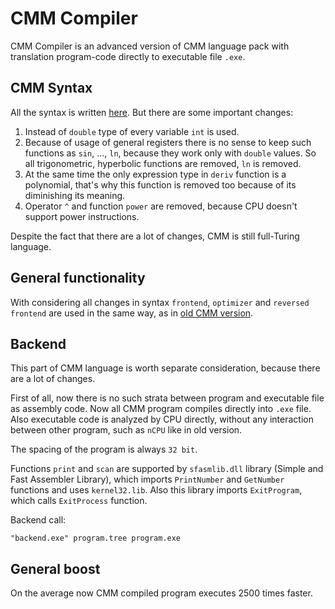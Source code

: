 # CMM Compiler
CMM Compiler is an advanced version of CMM language pack with translation program-code directly to executable file `.exe`.

## CMM Syntax

 All the syntax is written [here](https://github.com/Vokerlee/CMM-Language/blob/master/README.md). But there are some important changes:
 
 1. Instead of `double` type of every variable `int` is used.
 2. Because of usage of general registers there is no sense to keep such functions as `sin`, ..., `ln`, because they work only with `double` values. So all trigonometric, hyperbolic functions are removed, `ln` is removed. 
 3. At the same time the only expression type in `deriv` function is a polynomial, that's why this function is removed too because of its diminishing its meaning.
 4. Operator `^` and function `power` are removed, because CPU doesn't support power instructions.

Despite the fact that there are a lot of changes, CMM is still full-Turing language.

## General functionality

With considering all  changes in syntax `frontend`, `optimizer` and `reversed frontend` are used in the same way, as in [old CMM version](https://github.com/Vokerlee/CMM-Language/blob/master/README.md).

## Backend

This part of CMM language is worth separate consideration, because there are a lot of changes. 

First of all, now there is no such strata between program and executable file as assembly code. Now all CMM program compiles directly into `.exe` file. Also executable code is analyzed by CPU directly, without any interaction between other program, such as `nCPU` like in old version. 

The spacing of the program is always `32 bit`.

Functions `print` and `scan` are supported by `sfasmlib.dll` library (Simple and Fast Assembler Library), which imports `PrintNumber` and `GetNumber` functions and uses `kernel32.lib`. Also this library imports `ExitProgram`, which calls `ExitProcess` function.

Backend call:
```batch
"backend.exe" program.tree program.exe
```

## General boost

On the average now CMM compiled program executes 2500 times faster.
